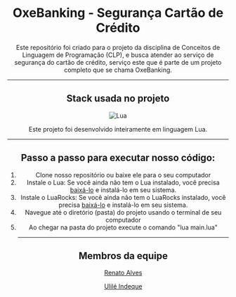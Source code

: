 <div align="center">
  <h1>OxeBanking - Segurança Cartão de Crédito</h1>
  <p>Este repositório foi criado para o projeto da disciplina de Conceitos de Linguagem de Programação (CLP), e busca atender ao serviço de segurança do cartão de crédito, serviço este que é parte de um projeto completo que se chama OxeBanking.</p>
  <hr/>
  <h2>Stack usada no projeto</h2>
  <img src="https://skillicons.dev/icons?i=lua" heigth="40" title="Lua" />
  <p>Este projeto foi desenvolvido inteiramente em linguagem Lua.</p>
  <hr/>
  <h2>Passo a passo para executar nosso código:</h2>
  <ol>
    <li>Clone nosso repositório ou baixe ele para o seu computador</li>
    <li>Instale o Lua: Se você ainda não tem o Lua instalado, você precisa <a target="_blank" rel="noopener noreferrer" href="https://luabinaries.sourceforge.net/download.html">baixá-lo</a> e instalá-lo em seu sistema.</li>
    <li>Instale o LuaRocks: Se você ainda não tem o LuaRocks instalado, você precisa <a target="_blank" rel="noopener noreferrer" href="https://luabinaries.sourceforge.net/download.html">baixá-lo</a> e instalá-lo em seu sistema.</li>
    <li>Navegue até o diretório (pasta) do projeto usando o terminal de seu computador</li>
    <li> Ao chegar na pasta do projeto execute o comando "lua main.lua" </li>
  </ul>
  <hr/>
  <h2>Membros da equipe</h2>
  <p>
    <a href="https://github.com/rena02to">
      Renato Alves
    </a>
  </p>
  <p>
    <a href="https://github.com/Leh11">
      Ulilé Indeque
    </a>
  </p>
</div>
